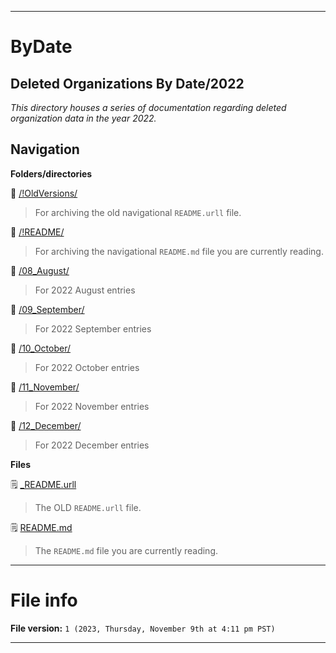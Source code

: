 
***

# ByDate

## Deleted Organizations By Date/2022

_This directory houses a series of documentation regarding deleted organization data in the year 2022._

## Navigation

**Folders/directories**

📁 [/!OldVersions/](/Deleted_Organizations/!OldVersions/)

> For archiving the old navigational `README.urll` file.

📁 [/!README/](/Deleted_Organizations/!README/)

> For archiving the navigational `README.md` file you are currently reading.

<!--
📁 [/January/](/Deleted_Organizations/2022/01_January/)

> For 2022 January entries

📁 [/February/](/Deleted_Organizations/2022/02_February/)

> For 2022 February entries

📁 [/March/](/Deleted_Organizations/2022/03_March/)

> For 2022 March entries

📁 [/April/](/Deleted_Organizations/2022/04_April/)

> For 2022 April entries

📁 [/May/](/Deleted_Organizations/2022/05_May/)

> For 2022 May entries

📁 [/June/](/Deleted_Organizations/2022/06_June/)

> For 2022 June entries

📁 [/July/](/Deleted_Organizations/2022/07_July/)

> For 2022 July entries
!-->

📁 [/08_August/](/Deleted_Organizations/2022/08_August/)

> For 2022 August entries

📁 [/09_September/](/Deleted_Organizations/2022/09_September/)

> For 2022 September entries

📁 [/10_October/](/Deleted_Organizations/2022/10_October/)

> For 2022 October entries

📁 [/11_November/](/Deleted_Organizations/2022/11_November/)

> For 2022 November entries

📁 [/12_December/](/Deleted_Organizations/2022/12_December/)

> For 2022 December entries

**Files**

🗒️ [_README.urll](/Deleted_Organizations/2022/_README.urll)

> The OLD `README.urll` file.

🗒️ [README.md](/Deleted_Organizations/2022/README.md)

> The `README.md` file you are currently reading.

***

# File info

**File version:** `1 (2023, Thursday, November 9th at 4:11 pm PST)`

***
